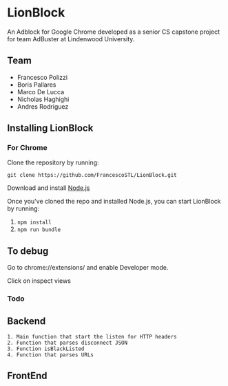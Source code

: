 # LionBlock
An Adblock for Google Chrome developed as a senior CS capstone project for team AdBuster at Lindenwood University.

## Team
* Francesco Polizzi
* Boris Pallares
* Marco De Lucca
* Nicholas Haghighi
* Andres Rodriguez


## Installing LionBlock

### For Chrome

Clone the repository by running:
```
git clone https://github.com/FrancescoSTL/LionBlock.git
```
Download and install [Node.js](https://nodejs.org/en/download/)

Once you've cloned the repo and installed Node.js, you can start LionBlock by running:

1. `npm install`
2. `npm run bundle`

## To debug

Go to chrome://extensions/ and enable Developer mode.

Click on inspect views

### Todo

## Backend

    1. Main function that start the listen for HTTP headers
    2. Function that parses disconnect JSON
    3. Function isBlackListed
    4. Function that parses URLs

## FrontEnd
